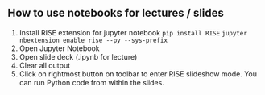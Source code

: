 ## How to use notebooks for lectures / slides
1. Install RISE extension for jupyter notebook `pip install RISE`
   `jupyter nbextension enable rise --py --sys-prefix`
2. Open Jupyter Notebook
3. Open slide deck (.ipynb for lecture)
4. Clear all output
5. Click on rightmost button on toolbar to enter RISE slideshow mode.  You can run Python code from within the slides.
